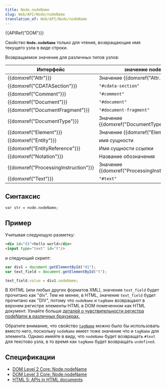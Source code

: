 ```yaml
---
title: Node.nodeName
slug: Web/API/Node/nodeName
translation_of: Web/API/Node/nodeName
---
```


{{APIRef("DOM")}}

Свойство **`Node.nodeName`** только для чтения, возвращающие имя текущего узла в виде строки.

Возвращаемое значение для различных типов узлов:

| Интерфейс                                        | значение nodeName                                                 |
| ------------------------------------------------ | ----------------------------------------------------------------- |
| {{domxref("Attr")}}                         | Значение {{domxref("Attr.name")}}                         |
| {{domxref("CDATASection")}}             | `"#cdata-section"`                                                |
| {{domxref("Comment")}}                     | `"#comment"`                                                      |
| {{domxref("Document")}}                 | `"#document"`                                                     |
| {{domxref("DocumentFragment")}}         | `"#document-fragment"`                                            |
| {{domxref("DocumentType")}}             | Значение {{domxref("DocumentType.name")}}             |
| {{domxref("Element")}}                     | Значение {{domxref("Element.tagName")}}                 |
| {{domxref("Entity")}}                     | имя сущности                                                      |
| {{domxref("EntityReference")}}         | Имя сущности ссылки                                               |
| {{domxref("Notation")}}                 | Название обозначения                                              |
| {{domxref("ProcessingInstruction")}} | Значение {{domxref("ProcessingInstruction.target")}} |
| {{domxref("Text")}}                         | `"#text"`                                                         |

## Синтаксис

```
var str = node.nodeName;
```

## Пример

Учитывая следующую разметку:

```html
<div id="d1">hello world</div>
<input type="text" id="t"/>
```

и следующий скрипт:

```js
var div1 = document.getElementById("d1");
var text_field = document.getElementById("t");

text_field.value = div1.nodeName;
```

В XHTML (или любых других форматов XML), значение `text_field` будет прочитано как "div". Тем не менее, в HTML, значение `text_field` будет прочитано как "DIV", потому что `nodeName` и `tagName` возвращают в верхнем регистре элементы HTML в DOM помеченном как HTML документ. Узнайте больше [деталей о чувствительности регистра nodeName в различных браузерах.](http://ejohn.org/blog/nodename-case-sensitivity/)

Обратите внимание, что свойство [`tagName`](/en-US/docs/DOM/element.tagName) можно было бы использовать вместо него, поскольку `nodeName` имеет тоже значение что и `tagName` для элемента. Однако имейте в виду, что `nodeName` будет возвращать `#text` для текстово узла, в то время как `tagName` будет возвращать `undefined`.

## Спецификации

- [DOM Level 2 Core: Node.nodeName](http://www.w3.org/TR/DOM-Level-2-Core/core.html#ID-F68D095)
- [DOM Level 3 Core: Node.nodeName](http://www.w3.org/TR/DOM-Level-3-Core/core.html#ID-F68D095)
- [HTML 5: APIs in HTML documents](http://www.whatwg.org/specs/web-apps/current-work/multipage/dom.html#apis-in-html-documents)
